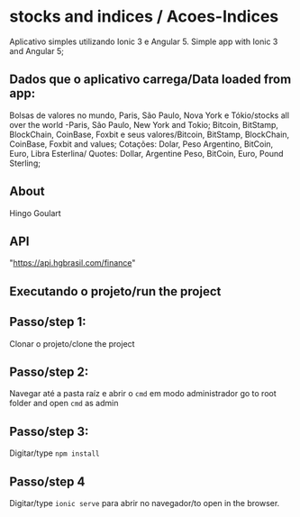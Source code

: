 # stocks and indices / Acoes-Indices

Aplicativo simples utilizando Ionic 3 e Angular 5.
Simple app with Ionic 3 and Angular 5;

## Dados que o aplicativo carrega/Data loaded from app:

Bolsas de valores no mundo, Paris, São Paulo, Nova York e Tókio/stocks all over the world -Paris, São Paulo, New York and Tokio;
Bitcoin, BitStamp, BlockChain, CoinBase, Foxbit e seus valores/Bitcoin, BitStamp, BlockChain, CoinBase, Foxbit and values;
Cotações: Dolar, Peso Argentino, BitCoin, Euro, Libra Esterlina/ Quotes: Dollar, Argentine Peso, BitCoin, Euro, Pound Sterling;

## About

Hingo Goulart

## API

"https://api.hgbrasil.com/finance"

## Executando o projeto/run the project

## Passo/step 1:

Clonar o projeto/clone the project

## Passo/step 2:

Navegar até a pasta raíz e abrir o `cmd` em modo administrador
go to root folder and open `cmd` as admin

## Passo/step 3:

Digitar/type `npm install`

## Passo/step 4

Digitar/type `ionic serve` para abrir no navegador/to open in the browser.
